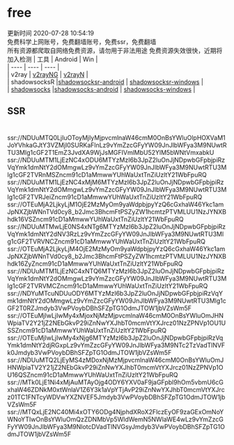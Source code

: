 # free  
更新时间 2020-07-28 10:54:19  
免费科学上网账号，免费翻墙账号，免费ssr，免费翻墙  
所有资源都爬取自网络免费资源，请勿用于非法用途
 免费资源失效很快，近期将加入检测
  |  工具  | Android  | Win  |  
|  ----  | ----   | ----  |  
| v2ray  | [v2rayNG](https://github.com/2dust/v2rayNG/releases/download/1.2.12/v2rayNG_1.2.12.apk) | [v2rayN](https://github.com/2dust/v2rayN/releases/download/3.19/v2rayN-Core.zip) |  
| shadowsocksR  |[shadowsocksr-android](https://github.com/shadowsocksrr/shadowsocksr-android/releases/download/3.5.4/shadowsocksr-android-3.5.4.apk) | [shadowsocksr-windows](https://github.com/shadowsocksr-backup/shadowsocksr-csharp/releases/download/4.7.0/ShadowsocksR-4.7.0-win.7z) |  
| [shadowsocks](https://shadowsocks.org/en/download/clients.html)  |[shadowsocks-android](https://github.com/shadowsocks/shadowsocks-android/releases/download/v5.1.1/shadowsocks--universal-5.1.1.apk)  | [shadowsocks-windows](https://github.com/shadowsocks/shadowsocks-windows/releases/download/4.1.10.0/Shadowsocks-4.1.10.0.zip) |  
## SSR  
#   
ssr://NDUuMTQ0LjIuOToyMjIyMjpvcmlnaW46cmM0OnBsYWluOlpHOXVaM1JoYVhkaGJtY3VZMjl0SURKaFlnLz9vYmZzcGFyYW09JnJlbWFya3M9NUwtRTU3Mlg1cGF2T1EmZ3JvdXA9WjJsMGFIVmlMbU52YlM5bWNtVmxabkU  
ssr://NDUuMTM1LjEzNC4xODU6MTYzMzI6b3JpZ2luOnJjNDpwbGFpbjpiRzVqYmk1dmNtY2dOMmgwLz9vYmZzcGFyYW09JnJlbWFya3M9NUwtRTU3Mlg1cGF2TVRnMSZncm91cD1aMmwwYUhWaUxtTnZiUzltY21WbFpuRQ  
ssr://NDUuMTM1LjEzNC4xMjM6MTYzMzI6b3JpZ2luOnJjNDpwbGFpbjpiRzVqYmk1dmNtY2dOMmgwLz9vYmZzcGFyYW09JnJlbWFya3M9NUwtRTU3Mlg1cGF2TVRJeiZncm91cD1aMmwwYUhWaUxtTnZiUzltY21WbFpuRQ  
ssr://OTEuMjA2LjkyLjM1OjE2MzMyOm9yaWdpbjpyYzQ6cGxhaW46Ykc1amJpNXZjbWNnTVd0cy8_b2Jmc3BhcmFtPSZyZW1hcmtzPTVMLUU1NzJYNXBhdk16VSZncm91cD1aMmwwYUhWaUxtTnZiUzltY21WbFpuRQ  
ssr://NDUuMTMwLjE0NS4xNTg6MTYzMzI6b3JpZ2luOnJjNDpwbGFpbjpiRzVqYmk1dmNtY2dNV3RzLz9vYmZzcGFyYW09JnJlbWFya3M9NUwtRTU3Mlg1cGF2TVRVNCZncm91cD1aMmwwYUhWaUxtTnZiUzltY21WbFpuRQ  
ssr://OTEuMjA2LjkyLjM4OjE2MzMyOm9yaWdpbjpyYzQ6cGxhaW46Ykc1amJpNXZjbWNnTVd0cy8_b2Jmc3BhcmFtPSZyZW1hcmtzPTVMLUU1NzJYNXBhdk16ZyZncm91cD1aMmwwYUhWaUxtTnZiUzltY21WbFpuRQ  
ssr://NDUuMTM1LjEzNC4xNTQ6MTYzMzI6b3JpZ2luOnJjNDpwbGFpbjpiRzVqYmk1dmNtY2dOMmgwLz9vYmZzcGFyYW09JnJlbWFya3M9NUwtRTU3Mlg1cGF2TVRVMCZncm91cD1aMmwwYUhWaUxtTnZiUzltY21WbFpuRQ  
ssr://NDYuMTcuNDUuODY6MTYzMzI6b3JpZ2luOnJjNDpwbGFpbjpiRzVqYmk1dmNtY2dOMmgwLz9vYmZzcGFyYW09JnJlbWFya3M9NUwtRTU3Mlg1cGF2T0RZJmdyb3VwPVoybDBhSFZpTG1OdmJTOW1jbVZsWm5F  
ssr://OTEuMjIwLjIwMy4xMjoxNjMzMjpvcmlnaW46cmM0OnBsYWluOmJHNWpiaTV2Y21jZ2NEbGkvP29iZnNwYXJhbT0mcmVtYXJrcz01NzZPNVp1OU1USSZncm91cD1aMmwwYUhWaUxtTnZiUzltY21WbFpuRQ  
ssr://OTEuMjIwLjIwMy4xNjg6MTYzMzI6b3JpZ2luOnJjNDpwbGFpbjpiRzVqYmk1dmNtY2djRGxpLz9vYmZzcGFyYW09JnJlbWFya3M9NTc2TzVadTlNVFk0Jmdyb3VwPVoybDBhSFZpTG1OdmJTOW1jbVZsWm5F  
ssr://NDUuMTQ2LjEyMS4zMDoxNjMzMjpvcmlnaW46cmM0OnBsYWluOmJHNWpiaTV2Y21jZ2NEbGkvP29iZnNwYXJhbT0mcmVtYXJrcz01NzZPNVp1OU16QSZncm91cD1aMmwwYUhWaUxtTnZiUzltY21WbFpuRQ  
ssr://MTk0LjE1Ni4xMjAuMTAyOjg4ODY6YXV0aF9jaGFpbl9hOm5vbmU6cGxhaW46ZDNkM0xtWnlaV1Z6Y3k1aVpYTjAvP29iZnNwYXJhbT0mcmVtYXJrcz01TC1FNTcyWDVwYXZNVEF5Jmdyb3VwPVoybDBhSFZpTG1OdmJTOW1jbVZsWm5F  
ssr://MTQxLjE2NC40Mi4xOTY6ODg4NjphdXRoX2FlczEyOF9zaGExOmNoYWNoYTIwOnBsYWluOmQzZDNMbVp5WldWemN5NWlaWE4wLz9vYmZzcGFyYW09JnJlbWFya3M9NlotcDVadTlNVGsyJmdyb3VwPVoybDBhSFZpTG1OdmJTOW1jbVZsWm5F  
